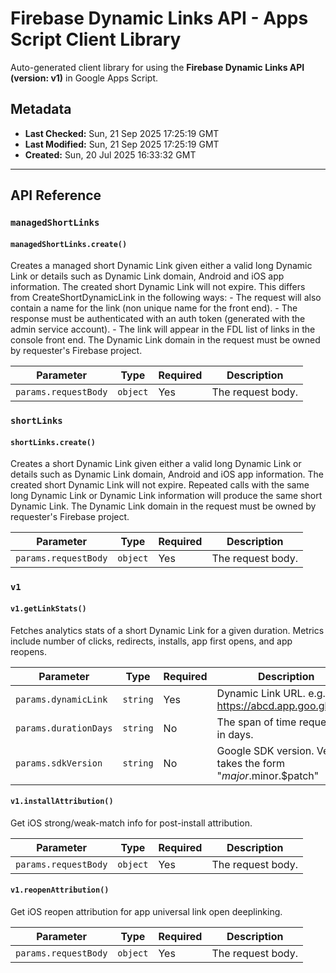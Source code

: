 # Firebase Dynamic Links API - Apps Script Client Library

Auto-generated client library for using the **Firebase Dynamic Links API (version: v1)** in Google Apps Script.

## Metadata

- **Last Checked:** Sun, 21 Sep 2025 17:25:19 GMT
- **Last Modified:** Sun, 21 Sep 2025 17:25:19 GMT
- **Created:** Sun, 20 Jul 2025 16:33:32 GMT



---

## API Reference

### `managedShortLinks`

#### `managedShortLinks.create()`

Creates a managed short Dynamic Link given either a valid long Dynamic Link or details such as Dynamic Link domain, Android and iOS app information. The created short Dynamic Link will not expire. This differs from CreateShortDynamicLink in the following ways: - The request will also contain a name for the link (non unique name for the front end). - The response must be authenticated with an auth token (generated with the admin service account). - The link will appear in the FDL list of links in the console front end. The Dynamic Link domain in the request must be owned by requester's Firebase project.

| Parameter | Type | Required | Description |
|---|---|---|---|
| `params.requestBody` | `object` | Yes | The request body. |

### `shortLinks`

#### `shortLinks.create()`

Creates a short Dynamic Link given either a valid long Dynamic Link or details such as Dynamic Link domain, Android and iOS app information. The created short Dynamic Link will not expire. Repeated calls with the same long Dynamic Link or Dynamic Link information will produce the same short Dynamic Link. The Dynamic Link domain in the request must be owned by requester's Firebase project.

| Parameter | Type | Required | Description |
|---|---|---|---|
| `params.requestBody` | `object` | Yes | The request body. |

### `v1`

#### `v1.getLinkStats()`

Fetches analytics stats of a short Dynamic Link for a given duration. Metrics include number of clicks, redirects, installs, app first opens, and app reopens.

| Parameter | Type | Required | Description |
|---|---|---|---|
| `params.dynamicLink` | `string` | Yes | Dynamic Link URL. e.g. https://abcd.app.goo.gl/wxyz |
| `params.durationDays` | `string` | No | The span of time requested in days. |
| `params.sdkVersion` | `string` | No | Google SDK version. Version takes the form "$major.$minor.$patch" |

#### `v1.installAttribution()`

Get iOS strong/weak-match info for post-install attribution.

| Parameter | Type | Required | Description |
|---|---|---|---|
| `params.requestBody` | `object` | Yes | The request body. |

#### `v1.reopenAttribution()`

Get iOS reopen attribution for app universal link open deeplinking.

| Parameter | Type | Required | Description |
|---|---|---|---|
| `params.requestBody` | `object` | Yes | The request body. |